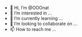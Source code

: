 - 👋 Hi, I’m @OOOnat
- 👀 I’m interested in ...
- 🌱 I’m currently learning ...
- 💞️ I’m looking to collaborate on ...
- 📫 How to reach me ...

<!---
OOOnat/OOOnat is a ✨ special ✨ repository because its `README.md` (this file) appears on your GitHub profile.
You can click the Preview link to take a look at your changes.
--->
